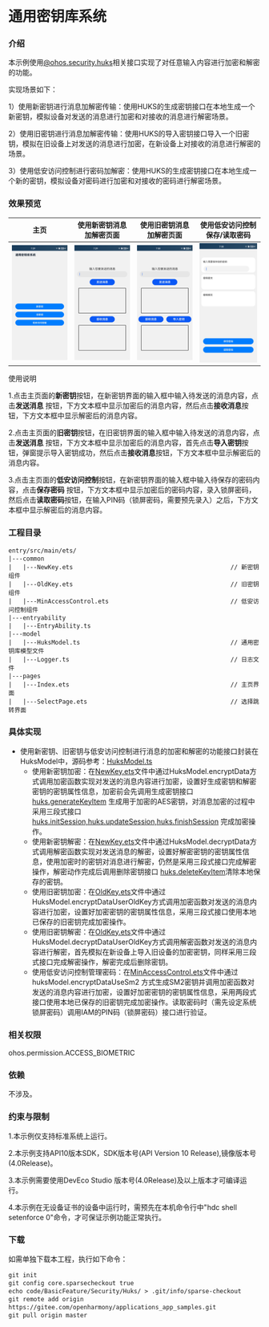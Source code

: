 # 通用密钥库系统

### 介绍

本示例使用[@ohos.security.huks](https://docs.openharmony.cn/pages/v4.0/en/application-dev/reference/apis/js-apis-huks.md)相关接口实现了对任意输入内容进行加密和解密的功能。

实现场景如下：

1）使用新密钥进行消息加解密传输：使用HUKS的生成密钥接口在本地生成一个新密钥，模拟设备对发送的消息进行加密和对接收的消息进行解密场景。

2）使用旧密钥进行消息加解密传输：使用HUKS的导入密钥接口导入一个旧密钥，模拟在旧设备上对发送的消息进行加密，在新设备上对接收的消息进行解密的场景。

3）使用低安访问控制进行密码加解密：使用HUKS的生成密钥接口在本地生成一个新的密钥，模拟设备对密码进行加密和对接收的密码进行解密场景。

### 效果预览

| 主页                                | 使用新密钥消息加解密页面       | 使用旧密钥消息加解密页面                       | 使用低安访问控制保存/读取密码                              |   
|-----------------------------------|--------------------|------------------------------------|----------------------------------------------|
| ![](screenshots/device/index.png) | ![](screenshots/device/newKey.png) | ![](screenshots/device/oldKey.png) | ![](screenshots/device/minAccessControl.png) |

使用说明

1.点击主页面的**新密钥**按钮，在新密钥界面的输入框中输入待发送的消息内容，点击**发送消息**
按钮，下方文本框中显示加密后的消息内容，然后点击**接收消息**按钮，下方文本框中显示解密后的消息内容。

2.点击主页面的**旧密钥**按钮，在旧密钥界面的输入框中输入待发送的消息内容，点击**发送消息**
按钮，下方文本框中显示加密后的消息内容，首先点击**导入密钥**按钮，弹窗提示导入密钥成功，然后点击**接收消息**按钮，下方文本框中显示解密后的消息内容。

3.点击主页面的**低安访问控制**按钮，在新密钥界面的输入框中输入待保存的密码内容，点击**保存密码**
按钮，下方文本框中显示加密后的密码内容，录入锁屏密码， 然后点击**读取密码**按钮，在输入PIN码（锁屏密码，需要预先录入）之后，下方文本框中显示解密后的消息内容。

### 工程目录

```
entry/src/main/ets/
|---common
|   |---NewKey.ets                                            // 新密钥组件
|   |---OldKey.ets                                            // 旧密钥组件
|   |---MinAccessControl.ets                                  // 低安访问控制组件
|---entryability
|   |---EntryAbility.ts       
|---model
|   |---HuksModel.ts                                          // 通用密钥库模型文件
|   |---Logger.ts                                             // 日志文件
|---pages
|   |---Index.ets                                             // 主页界面
|   |---SelectPage.ets                                        // 选择跳转界面
```

### 具体实现

* 使用新密钥、旧密钥与低安访问控制进行消息的加密和解密的功能接口封装在HuksModel中，源码参考：[HuksModel.ts](entry/src/main/ets/model/HuksModel.ts)
    * 使用新密钥加密：在[NewKey.ets](entry/src/main/ets/common/NewKey.ets)文件中通过HuksModel.encryptData方式调用加密函数实现对发送的消息内容进行加密，设置好生成密钥和解密密钥的密钥属性信息，加密前会先调用生成密钥接口
      [huks.generateKeyItem](https://docs.openharmony.cn/pages/v4.0/en/application-dev/reference/apis/js-apis-huks.md#huksgeneratekeyitem9)
      生成用于加密的AES密钥，对消息加密的过程中采用三段式接口[huks.initSession,huks.updateSession,huks.finishSession](https://docs.openharmony.cn/pages/v4.0/en/application-dev/reference/apis/js-apis-huks.md#huksinitsession9)
      完成加密操作。
    * 使用新密钥解密：在[NewKey.ets](entry/src/main/ets/common/NewKey.ets)文件中通过HuksModel.decryptData方式调用解密函数实现对发送消息的解密，设置好解密密钥的密钥属性信息，使用加密时的密钥对消息进行解密，仍然是采用三段式接口完成解密操作，解密动作完成后调用删除密钥接口
      [huks.deleteKeyItem](https://docs.openharmony.cn/pages/v4.0/en/application-dev/reference/apis/js-apis-huks.md#huksdeletekeyitem9)清除本地保存的密钥。
    * 使用旧密钥加密：在[OldKey.ets](entry/src/main/ets/common/OldKey.ets)文件中通过HuksModel.encryptDataUserOldKey方式调用加密函数对发送的消息内容进行加密，设置好加密密钥的密钥属性信息，采用三段式接口使用本地已保存的旧密钥完成加密操作。
    * 使用旧密钥解密：在[OldKey.ets](entry/src/main/ets/common/OldKey.ets)文件中通过HuksModel.decryptDataUserOldKey方式调用解密函数对发送的消息内容进行解密，首先模拟在新设备上导入旧设备的加密密钥，同样采用三段式接口完成解密操作，解密完成后删除密钥。
    * 使用低安访问控制管理密码：在[MinAccessControl.ets](entry/src/main/ets/common/MinAccessControl.ets)文件中通过 huksModel.encryptDataUseSm2 方式生成SM2密钥并调用加密函数对发送的消息内容进行加密，设置好加密密钥的密钥属性信息，采用两段式接口使用本地已保存的旧密钥完成加密操作。读取密码时（需先设定系统锁屏密码）调用IAM的PIN码（锁屏密码）接口进行验证。


### 相关权限

ohos.permission.ACCESS_BIOMETRIC

### 依赖

不涉及。

### 约束与限制

1.本示例仅支持标准系统上运行。

2.本示例支持API10版本SDK，SDK版本号(API Version 10 Release),镜像版本号(4.0Release)。

3.本示例需要使用DevEco Studio 版本号(4.0Release)及以上版本才可编译运行。

4.本示例在无设备证书的设备中运行时，需预先在本机命令行中"hdc shell setenforce 0"命令，才可保证示例功能正常执行。

### 下载

如需单独下载本工程，执行如下命令：

```
git init
git config core.sparsecheckout true
echo code/BasicFeature/Security/Huks/ > .git/info/sparse-checkout
git remote add origin https://gitee.com/openharmony/applications_app_samples.git
git pull origin master

```